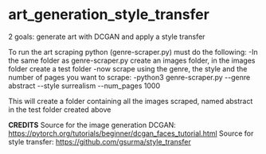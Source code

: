 # art_generation_style_transfer
2 goals: generate art with DCGAN and apply a style transfer

To run the art scraping python (genre-scraper.py) must do the following:
-In the same folder as genre-scraper.py create an images folder, in the images folder create a test folder
-now scrape using the genre, the style and the number of pages you want to scrape:
-python3 genre-scraper.py --genre abstract --style surrealism --num_pages 1000

This will create a folder containing all the images scraped, named abstract in the test folder created above


**CREDITS**
Source for the image generation DCGAN: https://pytorch.org/tutorials/beginner/dcgan_faces_tutorial.html
Source for style transfer: https://github.com/gsurma/style_transfer

